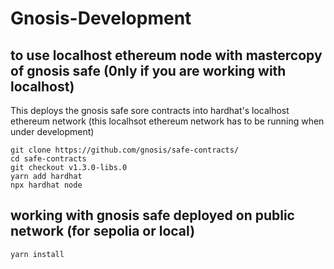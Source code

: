 # Gnosis-Development

## to use localhost ethereum node with mastercopy of gnosis safe (0nly if you are working with localhost)
This deploys the gnosis safe sore contracts into hardhat's localhost ethereum network (this localhsot ethereum network has to be running when under development)

    git clone https://github.com/gnosis/safe-contracts/
    cd safe-contracts
    git checkout v1.3.0-libs.0
    yarn add hardhat
    npx hardhat node

## working with gnosis safe deployed on public network (for sepolia or local)
    yarn install 
